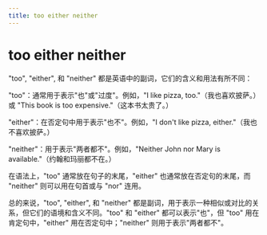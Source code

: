 ```yaml
---
title: too either neither
---
```


# too either neither

"too", "either", 和 "neither" 都是英语中的副词，它们的含义和用法有所不同：

"too"：通常用于表示"也"或"过度"。例如，"I like pizza, too."（我也喜欢披萨。）或 "This book is too expensive."（这本书太贵了。）

"either"：在否定句中用于表示"也不"。例如，"I don't like pizza, either."（我也不喜欢披萨。）

"neither"：用于表示"两者都不"。例如，"Neither John nor Mary is available."（约翰和玛丽都不在。）

在语法上，"too" 通常放在句子的末尾，"either" 也通常放在否定句的末尾，而 "neither" 则可以用在句首或与 "nor" 连用。

总的来说，"too", "either", 和 "neither" 都是副词，用于表示一种相似或对比的关系，但它们的语境和含义不同。"too" 和 "either" 都可以表示"也"，但 "too" 用在肯定句中，"either" 用在否定句中；"neither" 则用于表示"两者都不"。
